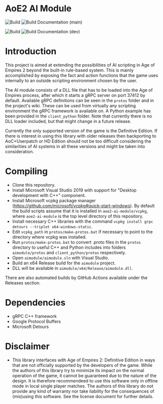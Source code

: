 # AoE2 AI Module
![Build](https://github.com/FLWL/aoe2-ai-module/workflows/Build/badge.svg?branch=main) ![Build Documentation](https://github.com/FLWL/aoe2-ai-module/workflows/Build%20Documentation/badge.svg?branch=main) (main)

![Build](https://github.com/FLWL/aoe2-ai-module/workflows/Build/badge.svg?branch=dev) ![Build Documentation](https://github.com/FLWL/aoe2-ai-module/workflows/Build%20Documentation/badge.svg?branch=dev) (dev)

# Introduction
This project is aimed at extending the possibilities of AI scripting in Age of Empires 2 beyond the built-in rule-based system. This is mainly accomplished by exposing the fact and action functions that the game uses internally to an outside scripting environment chosen by the user.

The AI module consists of a DLL file that has to be loaded into the Age of Empires process, after which it starts a gRPC server on port 37412 by default. Available gRPC definitions can be seen in the `protos` folder and in the project's wiki. These can be used from virtually any scripting environment the gRPC framework is available on. A Python example has been provided in the `client_python` folder. Note that currently there is no DLL loader included, but that might change in a future release.

Currently the only supported version of the game is the Definitive Edition. If there is interest in using this library with older releases then backporting to AoC+Userpatch or HD Edition should not be too difficult considering the similarities of AI systems in all these versions and might be taken into consideration.

# Compiling
* Clone this repository.
* Install Microsoft Visual Studio 2019 with support for "Desktop development with C++" component.
* Install Microsoft vcpkg package manager (https://github.com/microsoft/vcpkg#quick-start-windows). By default the build scripts assume that it is installed in `aoe2-ai-module/vcpkg`, where `aoe2-ai-module` is the top level directory of this repository.
* Install necessary C++ libraries with the command `vcpkg install grpc detours --triplet x64-windows-static`.
* Edit `vcpkg_path` in `protos/make-protos.bat` if necessary to point to the directory where vcpkg was installed.
* Run `protos/make-protos.bat` to convert .proto files in the `protos` directory to useful C++ and Python includes into folders `aimodule/protos` and `client_python/protos` respectively.
* Open `aimodule/aimodule.sln` with Visual Studio.
* Build an x64 Release build for the `aimodule` project.
* DLL will be available in `aimodule/x64/Release/aimodule.dll`.

There are also automated builds by GitHub Actions available under the Releases section.

# Dependencies
* gRPC C++ framework
* Google Protocol Buffers
* Microsoft Detours

# Disclaimer
* This library interfaces with Age of Empires 2: Definitive Edition in ways that are not officially supported by the developers of the game. While the authors of this library try to minimize its impact on the normal operation of the game, it cannot be guaranteed due to the nature of the design. It is therefore recommendeed to use this software only in offline mode in local single player matches. The authors of this library do not provide any kind of warranty nor take liability for the consequences of (mis)using this software. See the license document for further details.
